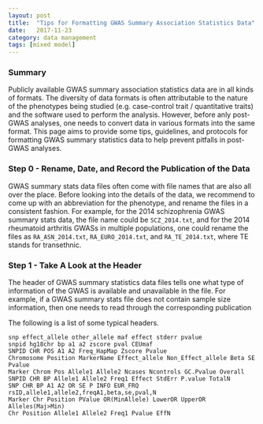 ```yaml
---
layout: post
title:  "Tips for Formatting GWAS Summary Association Statistics Data"
date:   2017-11-23
category: data management
tags: [mixed model]
---
```


<script type="text/javascript" async
src="https://cdn.mathjax.org/mathjax/latest/MathJax.js?config=TeX-MML-AM_CHTML">
</script>

### Summary

Publicly available GWAS summary association statistics data are in all kinds
of formats. The diversity of data formats is often attributable to the nature
of the phenotypes being studied (e.g. case-control trait / quantitative traits)
and the software used to perform the analysis. However, before anly post-GWAS
analyses, one needs to convert data in various formats into the same format.
This page aims to provide some tips, guidelines, and protocols for formatting
GWAS summary statistics data to help prevent pitfalls in post-GWAS analyses.

### Step 0 - Rename, Date, and Record the Publication of the Data

GWAS summary stats data files often come with file names that are also all
over the place. Before looking into the details of the data, we recommend
to come up with an abbreviation for the phenotype, and rename the files in
a consistent fashion. For example, for the 2014 schizophrenia GWAS summary
stats data, the file name could be ```SCZ_2014.txt```, and for the 2014
rheumatoid arthritis GWASs in multiple populations, one could rename the
files as ```RA_ASN_2014.txt```, ```RA_EURO_2014.txt```, and
```RA_TE_2014.txt```, where TE stands for transethnic.

### Step 1 - Take A Look at the Header

The header of GWAS summary statistics data files tells one what type of
information of the GWAS is available and unavailable in the file. For example,
if a GWAS summary stats file does not contain sample size information, then
one needs to read through the corresponding publication

The following is a list of some typical headers.

```
snp effect_allele other_allele maf effect stderr pvalue
snpid hg18chr bp a1 a2 zscore pval CEUmaf
SNPID CHR POS A1 A2 Freq_HapMap Zscore Pvalue
Chromosome Position MarkerName Effect_allele Non_Effect_allele Beta SE Pvalue
Marker Chrom Pos Allele1 Allele2 Ncases Ncontrols GC.Pvalue Overall
SNPID CHR BP Allele1 Allele2 Freq1 Effect StdErr P.value TotalN
SNP CHR BP A1 A2 OR SE P INFO EUR_FRQ
rsID,allele1,allele2,freqA1,beta,se,pval,N
Marker Chr Position PValue OR(MinAllele) LowerOR UpperOR Alleles(Maj>Min)
Chr Position Allele1 Allele2 Freq1 Pvalue EffN
```

